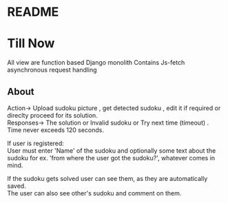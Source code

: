 # README

# Till Now

All view are function based
Django monolith 
Contains Js-fetch asynchronous request handling

## About 

Action-> Upload sudoku picture , get detected sudoku , edit it if required or direclty proceed for its solution.<br />
Responses-> The solution or  Invalid sudoku or Try next time (timeout) . Time never exceeds 120 seconds.<br />

If user is registered:<br />
User must enter 'Name' of the sudoku and optionally some text about the sudoku for ex. 'from where the user got the sudoku?', whatever comes in mind.<br />

If the sudoku gets solved user can see them, as they are automatically saved.<br />
The user can also see other's sudoku and comment on them.<br />
